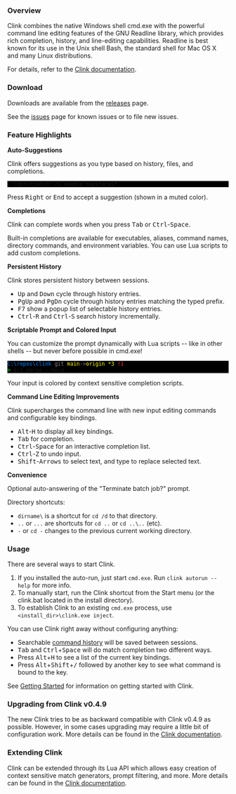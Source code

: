 ### Overview

Clink combines the native Windows shell cmd.exe with the powerful command line editing features of the GNU Readline library, which provides rich completion, history, and line-editing capabilities. Readline is best known for its use in the Unix shell Bash, the standard shell for Mac OS X and many Linux distributions.

For details, refer to the [Clink documentation](https://chrisant996.github.io/clink/clink.html).

### Download

Downloads are available from the [releases](https://github.com/chrisant996/clink/releases) page.

See the [issues](https://github.com/chrisant996/clink/issues) page for known issues or to file new issues.

### Feature Highlights

<div class="promo_box">
<div class="promo_box">
<div class="promo_block">

<p><b>Auto-Suggestions</b></p>

<p>Clink offers suggestions as you type based on history, files, and completions.</p>

<pre style="border-radius:initial;border:initial;background-color:black"><code class="plaintext" style="background-color:black"><span class="color_default">C:\dir></span><span class="color_executable">findstr</span><span class="cursor">_</span><span class="color_suggestion">/s needle haystack\*</span></span>
</code></pre>

<p>Press <kbd>Right</kbd> or <kbd>End</kbd> to accept a suggestion (shown in a muted color).</p>

</div>
<div class="promo_block">

<p><b>Completions</b></p>

<p>Clink can complete words when you press <kbd>Tab</kbd> or <kbd>Ctrl</kbd>-<kbd>Space</kbd>.</p>

<p>Built-in completions are available for executables, aliases, command names, directory commands, and environment variables.  You can use Lua scripts to add custom completions.</p>

</div>
</div>
<div class="promo_box">
<div class="promo_block">

<p><b>Persistent History</b></p>

<p>Clink stores persistent history between sessions.</p>

<ul>
<li><kbd>Up</kbd> and <kbd>Down</kbd> cycle through history entries.</li>
<li><kbd>PgUp</kbd> and <kbd>PgDn</kbd> cycle through history entries matching the typed prefix.</li>
<li><kbd>F7</kbd> show a popup list of selectable history entries.</li>
<li><kbd>Ctrl</kbd>-<kbd>R</kbd> and <kbd>Ctrl</kbd>-<kbd>S</kbd> search history incrementally.</li>
</ul>

</div>
<div class="promo_block">

<p><b>Scriptable Prompt and Colored Input</b></p>

<p>You can customize the prompt dynamically with Lua scripts -- like in other shells -- but never before possible in cmd.exe!</p>

<pre style="border-radius:initial;border:initial;background-color:black"><code class="plaintext" style="background-color:black"><span class="color_default"><span style="color:#0087ff">C:\repos\clink</span> <span style="color:#888">git</span> <span style="color:#ff0">main</span><span style="color:#888">-></span><span style="color:#ff0">origin *3</span> <span style="color:#f33">!1</span>
<span style="color:#0f0">></span> <span class="color_argmatcher">git</span> <span class="color_arg">merge</span> <span class="color_flag">--help</span><span class="cursor">_</span></span>
</code></pre>

<p>Your input is colored by context sensitive completion scripts.</p>

</div>
</div>
<div class="promo_box">
<div class="promo_block">

<p><b>Command Line Editing Improvements</b></p>

<p>Clink supercharges the command line with new input editing commands and configurable key bindings.</p>

<ul>
<li><kbd>Alt</kbd>-<kbd>H</kbd> to display all key bindings.</li>
<li><kbd>Tab</kbd> for completion.</li>
<li><kbd>Ctrl</kbd>-<kbd>Space</kbd> for an interactive completion list.</li>
<li><kbd>Ctrl</kbd>-<kbd>Z</kbd> to undo input.</li>
<li><kbd>Shift</kbd>-<kbd>Arrows</kbd> to select text, and type to replace selected text.</li>
</ul>

</div>
<div class="promo_block">

<p><b>Convenience</b></p>

<p>Optional auto-answering of the "Terminate batch job?" prompt.</p>

<p>Directory shortcuts:</p>
<ul>
<li><code>dirname\</code> is a shortcut for <code>cd /d</code> to that directory.</li>
<li><code>..</code> or <code>...</code> are shortcuts for <code>cd ..</code> or <code>cd ..\..</code> (etc).</li>
<li><code>-</code> or <code>cd -</code> changes to the previous current working directory.</li>
</ul>

</div>
</div>
</div>

### Usage

There are several ways to start Clink.

1. If you installed the auto-run, just start `cmd.exe`.  Run `clink autorun --help` for more info.
2. To manually start, run the Clink shortcut from the Start menu (or the clink.bat located in the install directory).
3. To establish Clink to an existing `cmd.exe` process, use `<install_dir>\clink.exe inject`.

You can use Clink right away without configuring anything:

- Searchable [command history](#saved-command-history) will be saved between sessions.
- <kbd>Tab</kbd> and <kbd>Ctrl</kbd>+<kbd>Space</kbd> will do match completion two different ways.
- Press <kbd>Alt</kbd>+<kbd>H</kbd> to see a list of the current key bindings.
- Press <kbd>Alt</kbd>+<kbd>Shift</kbd>+<kbd>/</kbd> followed by another key to see what command is bound to the key.

See [Getting Started](https://chrisant996.github.io/clink/clink.html#getting-started) for information on getting started with Clink.

### Upgrading from Clink v0.4.9

The new Clink tries to be as backward compatible with Clink v0.4.9 as possible. However, in some cases upgrading may require a little bit of configuration work. More details can be found in the [Clink documentation](https://chrisant996.github.io/clink/clink.html).

### Extending Clink

Clink can be extended through its Lua API which allows easy creation of context sensitive match generators, prompt filtering, and more. More details can be found in the [Clink documentation](https://chrisant996.github.io/clink/clink.html).

